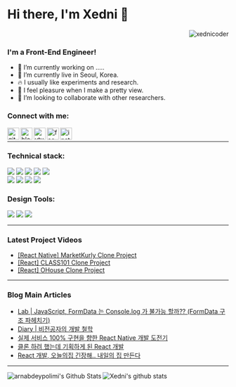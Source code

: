 # Hi there, I'm Xedni 👋

<p align="right"> <img src="https://komarev.com/ghpvc/?username=xednicoder" alt="xednicoder" /></p>

### I'm a Front-End Engineer!

- 🧩 I’m currently working on .....
- 🏡 I’m currently live in Seoul, Korea.
- 🔥 I usually like experiments and research.
- 🦋 I feel pleasure when I make a pretty view.
- 👯 I’m looking to collaborate with other researchers.

### Connect with me:

<a href='https://github.com/Xednicoder'><img align="left" alt="github" width="27px" src="https://upload.wikimedia.org/wikipedia/commons/thumb/9/91/Octicons-mark-github.svg/1200px-Octicons-mark-github.svg.png" /></a>
<a href='https://velog.io/@xedni'><img align="left" alt="blog" width="27px" src="https://ifh.cc/g/xlfsVy.png" /></a>
<a href='https://www.youtube.com/channel/UCdGvd9GG87a1UuiaRWDexxQ'><img align="left" alt="utube" width="27px" src="https://ifh.cc/g/P5VGmh.png" /></a>
<a href='https://www.facebook.com/sanghyuk4/'><img align="left" alt="facebook" width="27px" src="https://ifh.cc/g/szn8nf.png" /></a>
<a href='https://www.instagram.com/halationn/'><img align="left" alt="instagram" width="27px" src="https://ifh.cc/g/CcDtJ6.png" /></a>
<br>

---

### Technical stack:

<p>
  <span>
    <span>
      <img src="https://img.shields.io/badge/React_Native-20232A?style=flat&logo=React&logoColor=61DAFB"/>
    </span>
    <span>
      <img src="https://img.shields.io/badge/React-20232A?style=flat&logo=React&logoColor=61DAFB"/>
    </span>
    <span>
      <img src="https://img.shields.io/badge/Redux-593D88?style=flat&logo=Redux&logoColor=white"/>
    </span>
    <span>
      <img src="https://img.shields.io/badge/TypeScript-3178C6?style=flat&logo=TypeScript&logoColor=white"/>
    </span>
    <span>
      <img src="https://img.shields.io/badge/JavaScript-F7DF1E?style=flat&logo=JavaScript&logoColor=black"/>
    </span>
  </span>
<br>
  <span>
    <span>
      <img src="https://img.shields.io/badge/HTML-E34F26?style=flat&logo=HTML5&logoColor=white"/>
    </span>
    <span>
      <img src="https://img.shields.io/badge/CSS-1572B6?style=flat&logo=css3&logoColor=white"/>
    </span>
    <span>
      <img src="https://img.shields.io/badge/SASS-FFBE00?style=flat&logo=Sass&logoColor=black"/>
    </span>
    <span>
      <img src="https://img.shields.io/badge/StyledComponent-DB7093?style=flat&logo=styled%2Dcomponents&logoColor=white"/>
    </span>
  </span>
</p>

### Design Tools:
<p>
  <span>
    <span>
      <img src="https://img.shields.io/badge/Adobe%20Illustrator-323232?style=flat&logo=Adobe%20Illustrator&logoColor=FF9A00"/>
    </span>
    <span>
      <img src="https://img.shields.io/badge/Adobe%20Lightroom-323232?style=flat&logo=Adobe%20Lightroom&logoColor=31A8FF"/>
    </span>
    <span>
      <img src="https://img.shields.io/badge/Adobe%20Photoshop-323232?style=flat&logo=Adobe%20Photoshop&logoColor=27A1C5"/>
    </span>
  </span>
</p>

---

### Latest Project Videos

- [[React Native] MarketKurly Clone Project](https://youtu.be/pBbvEsXnk7Y)
- [[React] CLASS101 Clone Project](https://youtu.be/qU5auE2DBgo)
- [[React] OHouse Clone Project](https://youtu.be/e-y7PCsRhGo)

---

### Blog Main Articles

- [Lab | JavaScript, FormData 는 Console.log 가 불가능 할까?? (FormData 구조 파헤치기)](https://velog.io/@xedni/Lab-JavaScript-FormData)
- [Diary | 비전공자의 개발 철학](https://velog.io/@xedni/Diary-2020-11-15)
- [실제 서비스 100% 구현을 향한 React Native 개발 도전기](https://velog.io/@xedni/Rroject-MarketKurly-APP-%ED%81%B4%EB%A1%A0%ED%95%98%EA%B8%B0)
- [클론 하려 했는데 기획하게 된 React 개발](https://velog.io/@xedni/Project-%ED%81%B4%EB%9E%98%EC%8A%A4101-%ED%81%B4%EB%A1%A0-%EC%BD%94%EB%94%A9-%EB%A6%AC%EB%B7%B0-1)
- [React 개발, 오늘의집 긴장해.. 내일의 집 만든다](https://velog.io/@xedni/Project-%EC%98%A4%EB%8A%98%EC%9D%98%EC%A7%91-%ED%81%B4%EB%A1%A0-%EC%BD%94%EB%94%A9-%EB%A6%AC%EB%B7%B0-1)

---

<img align="left" alt="arnabdeypolimi's Github Stats" src="https://github-readme-stats.vercel.app/api?username=xednicoder&show_icons=true&hide_border=true" />

![Xedni's github stats](https://github-readme-stats.vercel.app/api/top-langs/?username=xednicoder&show_icons=true&hide_border=true)
